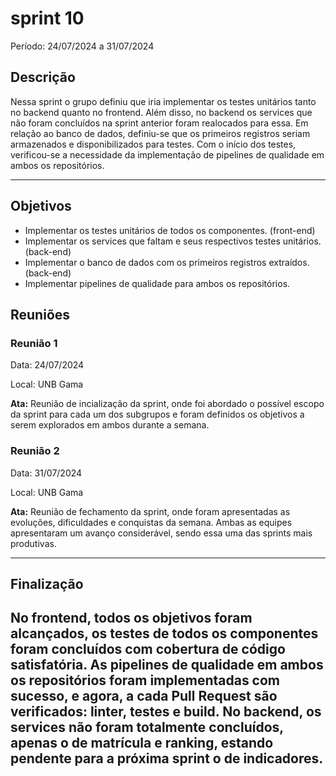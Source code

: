# sprint 10

Período: 24/07/2024 a 31/07/2024

## Descrição

Nessa sprint o grupo definiu que iria implementar os testes unitários tanto no backend quanto no frontend. Além disso, no backend os services que não foram concluídos na sprint anterior foram realocados para essa. Em relação ao banco de dados, definiu-se que os primeiros registros seriam armazenados e disponibilizados para testes. Com o início dos testes, verificou-se a necessidade da implementação de pipelines de qualidade em ambos os repositórios.

---

## Objetivos
- Implementar os testes unitários de todos os componentes. (front-end)
- Implementar os services que faltam e seus respectivos testes unitários.(back-end)
- Implementar o banco de dados com os primeiros registros extraídos. (back-end)
- Implementar pipelines de qualidade para ambos os repositórios.


## Reuniões

### Reunião 1

Data: 24/07/2024

Local: UNB Gama

**Ata:**
Reunião de incialização da sprint, onde foi abordado o possível escopo da sprint para cada um dos subgrupos e foram definidos os objetivos a serem explorados em ambos durante a semana.

### Reunião 2

Data: 31/07/2024

Local: UNB Gama

**Ata:**
Reunião de fechamento da sprint, onde foram apresentadas as evoluções, dificuldades e conquistas da semana. Ambas as equipes apresentaram um avanço considerável, sendo essa uma das sprints mais produtivas.

---

## Finalização
No frontend, todos os objetivos foram alcançados, os testes de todos os componentes foram concluídos com cobertura de código satisfatória. As pipelines de qualidade em ambos os repositórios foram implementadas com sucesso, e agora, a cada Pull Request são verificados: linter, testes e build. No backend, os services não foram totalmente concluídos, apenas o de matrícula e ranking, estando pendente para a próxima sprint o de indicadores.
---
